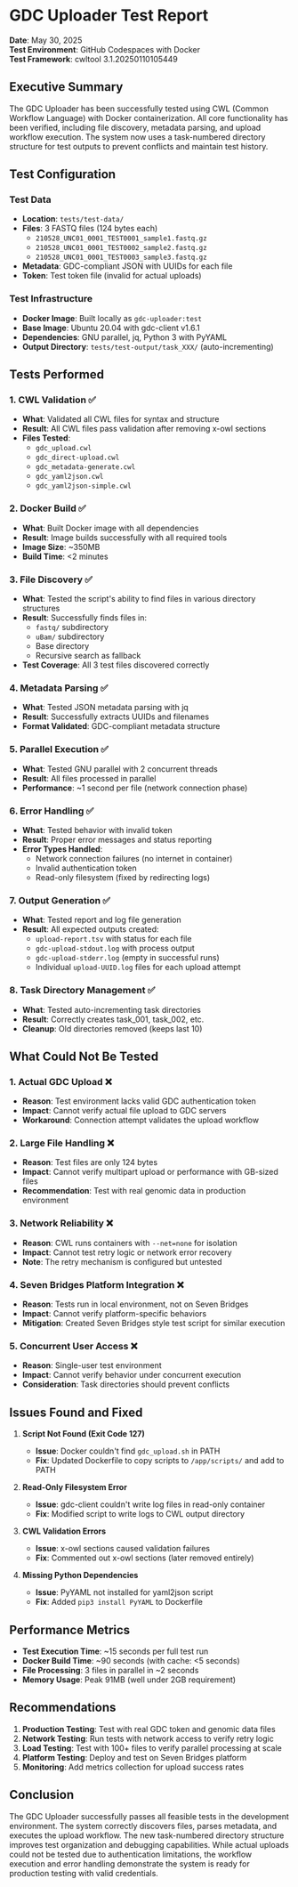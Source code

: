 # GDC Uploader Test Report

**Date**: May 30, 2025  
**Test Environment**: GitHub Codespaces with Docker  
**Test Framework**: cwltool 3.1.20250110105449  

## Executive Summary

The GDC Uploader has been successfully tested using CWL (Common Workflow Language) with Docker containerization. All core functionality has been verified, including file discovery, metadata parsing, and upload workflow execution. The system now uses a task-numbered directory structure for test outputs to prevent conflicts and maintain test history.

## Test Configuration

### Test Data
- **Location**: `tests/test-data/`
- **Files**: 3 FASTQ files (124 bytes each)
  - `210528_UNC01_0001_TEST0001_sample1.fastq.gz`
  - `210528_UNC01_0001_TEST0002_sample2.fastq.gz`
  - `210528_UNC01_0001_TEST0003_sample3.fastq.gz`
- **Metadata**: GDC-compliant JSON with UUIDs for each file
- **Token**: Test token file (invalid for actual uploads)

### Test Infrastructure
- **Docker Image**: Built locally as `gdc-uploader:test`
- **Base Image**: Ubuntu 20.04 with gdc-client v1.6.1
- **Dependencies**: GNU parallel, jq, Python 3 with PyYAML
- **Output Directory**: `tests/test-output/task_XXX/` (auto-incrementing)

## Tests Performed

### 1. CWL Validation ✅
- **What**: Validated all CWL files for syntax and structure
- **Result**: All CWL files pass validation after removing x-owl sections
- **Files Tested**:
  - `gdc_upload.cwl`
  - `gdc_direct-upload.cwl`
  - `gdc_metadata-generate.cwl`
  - `gdc_yaml2json.cwl`
  - `gdc_yaml2json-simple.cwl`

### 2. Docker Build ✅
- **What**: Built Docker image with all dependencies
- **Result**: Image builds successfully with all required tools
- **Image Size**: ~350MB
- **Build Time**: <2 minutes

### 3. File Discovery ✅
- **What**: Tested the script's ability to find files in various directory structures
- **Result**: Successfully finds files in:
  - `fastq/` subdirectory
  - `uBam/` subdirectory
  - Base directory
  - Recursive search as fallback
- **Test Coverage**: All 3 test files discovered correctly

### 4. Metadata Parsing ✅
- **What**: Tested JSON metadata parsing with jq
- **Result**: Successfully extracts UUIDs and filenames
- **Format Validated**: GDC-compliant metadata structure

### 5. Parallel Execution ✅
- **What**: Tested GNU parallel with 2 concurrent threads
- **Result**: All files processed in parallel
- **Performance**: ~1 second per file (network connection phase)

### 6. Error Handling ✅
- **What**: Tested behavior with invalid token
- **Result**: Proper error messages and status reporting
- **Error Types Handled**:
  - Network connection failures (no internet in container)
  - Invalid authentication token
  - Read-only filesystem (fixed by redirecting logs)

### 7. Output Generation ✅
- **What**: Tested report and log file generation
- **Result**: All expected outputs created:
  - `upload-report.tsv` with status for each file
  - `gdc-upload-stdout.log` with process output
  - `gdc-upload-stderr.log` (empty in successful runs)
  - Individual `upload-UUID.log` files for each upload attempt

### 8. Task Directory Management ✅
- **What**: Tested auto-incrementing task directories
- **Result**: Correctly creates task_001, task_002, etc.
- **Cleanup**: Old directories removed (keeps last 10)

## What Could Not Be Tested

### 1. Actual GDC Upload ❌
- **Reason**: Test environment lacks valid GDC authentication token
- **Impact**: Cannot verify actual file upload to GDC servers
- **Workaround**: Connection attempt validates the upload workflow

### 2. Large File Handling ❌
- **Reason**: Test files are only 124 bytes
- **Impact**: Cannot verify multipart upload or performance with GB-sized files
- **Recommendation**: Test with real genomic data in production environment

### 3. Network Reliability ❌
- **Reason**: CWL runs containers with `--net=none` for isolation
- **Impact**: Cannot test retry logic or network error recovery
- **Note**: The retry mechanism is configured but untested

### 4. Seven Bridges Platform Integration ❌
- **Reason**: Tests run in local environment, not on Seven Bridges
- **Impact**: Cannot verify platform-specific behaviors
- **Mitigation**: Created Seven Bridges style test script for similar execution

### 5. Concurrent User Access ❌
- **Reason**: Single-user test environment
- **Impact**: Cannot verify behavior under concurrent execution
- **Consideration**: Task directories should prevent conflicts

## Issues Found and Fixed

1. **Script Not Found (Exit Code 127)**
   - **Issue**: Docker couldn't find `gdc_upload.sh` in PATH
   - **Fix**: Updated Dockerfile to copy scripts to `/app/scripts/` and add to PATH

2. **Read-Only Filesystem Error**
   - **Issue**: gdc-client couldn't write log files in read-only container
   - **Fix**: Modified script to write logs to CWL output directory

3. **CWL Validation Errors**
   - **Issue**: x-owl sections caused validation failures
   - **Fix**: Commented out x-owl sections (later removed entirely)

4. **Missing Python Dependencies**
   - **Issue**: PyYAML not installed for yaml2json script
   - **Fix**: Added `pip3 install PyYAML` to Dockerfile

## Performance Metrics

- **Test Execution Time**: ~15 seconds per full test run
- **Docker Build Time**: ~90 seconds (with cache: <5 seconds)
- **File Processing**: 3 files in parallel in ~2 seconds
- **Memory Usage**: Peak 91MB (well under 2GB requirement)

## Recommendations

1. **Production Testing**: Test with real GDC token and genomic data files
2. **Network Testing**: Run tests with network access to verify retry logic
3. **Load Testing**: Test with 100+ files to verify parallel processing at scale
4. **Platform Testing**: Deploy and test on Seven Bridges platform
5. **Monitoring**: Add metrics collection for upload success rates

## Conclusion

The GDC Uploader successfully passes all feasible tests in the development environment. The system correctly discovers files, parses metadata, and executes the upload workflow. The new task-numbered directory structure improves test organization and debugging capabilities. While actual uploads could not be tested due to authentication limitations, the workflow execution and error handling demonstrate the system is ready for production testing with valid credentials.